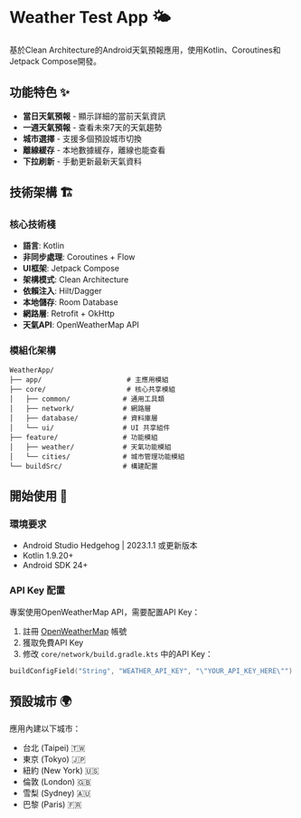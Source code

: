 # Weather Test App 🌤️

基於Clean Architecture的Android天氣預報應用，使用Kotlin、Coroutines和Jetpack Compose開發。

## 功能特色 ✨

- **當日天氣預報** - 顯示詳細的當前天氣資訊
- **一週天氣預報** - 查看未來7天的天氣趨勢
- **城市選擇** - 支援多個預設城市切換
- **離線緩存** - 本地數據緩存，離線也能查看
- **下拉刷新** - 手動更新最新天氣資料

## 技術架構 🏗️

### 核心技術棧
- **語言**: Kotlin
- **非同步處理**: Coroutines + Flow
- **UI框架**: Jetpack Compose
- **架構模式**: Clean Architecture
- **依賴注入**: Hilt/Dagger
- **本地儲存**: Room Database
- **網路層**: Retrofit + OkHttp
- **天氣API**: OpenWeatherMap API

### 模組化架構
```
WeatherApp/
├── app/                     # 主應用模組
├── core/                    # 核心共享模組
│   ├── common/             # 通用工具類
│   ├── network/            # 網路層
│   ├── database/           # 資料庫層
│   └── ui/                 # UI 共享組件
├── feature/                # 功能模組
│   ├── weather/            # 天氣功能模組
│   └── cities/             # 城市管理功能模組
└── buildSrc/               # 構建配置
```

## 開始使用 🚀

### 環境要求
- Android Studio Hedgehog | 2023.1.1 或更新版本
- Kotlin 1.9.20+
- Android SDK 24+


### API Key 配置
專案使用OpenWeatherMap API，需要配置API Key：

1. 註冊 [OpenWeatherMap](https://openweathermap.org/api) 帳號
2. 獲取免費API Key
3. 修改 `core/network/build.gradle.kts` 中的API Key：
```kotlin
buildConfigField("String", "WEATHER_API_KEY", "\"YOUR_API_KEY_HERE\"")
```

## 預設城市 🌍
應用內建以下城市：
- 台北 (Taipei) 🇹🇼
- 東京 (Tokyo) 🇯🇵
- 紐約 (New York) 🇺🇸
- 倫敦 (London) 🇬🇧
- 雪梨 (Sydney) 🇦🇺
- 巴黎 (Paris) 🇫🇷
